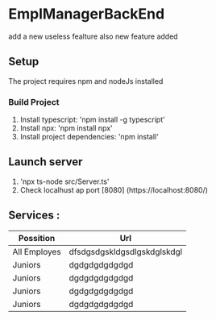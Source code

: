 # EmplManagerBackEnd

add a new useless fealture 
also new feature added

## Setup

The project requires npm and nodeJs installed

### Build Project

1. Install typescript: 'npm install -g typescript'
2. Install npx: 'npm install npx'
3. Install project dependencies: 'npm install'

## Launch server

1. 'npx ts-node src/Server.ts'
2. Check localhust ap port [8080] (https://localhost:8080/)

## Services :

| Possition | Url |
|------------|----|
All Employes   | dfsdgsdgskldgsdlgskdglskdgl
Juniors        |dgdgdgdgdgdgd
Juniors        |dgdgdgdgdgdgd
Juniors        |dgdgdgdgdgdgd
Juniors        |dgdgdgdgdgdgd